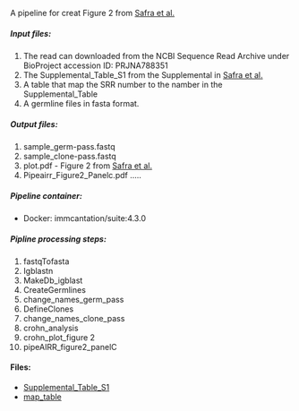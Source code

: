 

A pipeline for creat Figure 2 from [Safra et al.](https://genome.cshlp.org/content/33/1/71.long)


##### Input files:

1. The read can downloaded from the NCBI Sequence Read Archive under BioProject accession ID: PRJNA788351
2. The Supplemental_Table_S1 from the Supplemental in [Safra et al.](https://genome.cshlp.org/content/33/1/71.long)
3. A table that map the SRR number to the namber in the Supplemental_Table
4. A germline files in fasta format.


##### Output files:

1. sample_germ-pass.fastq
2. sample_clone-pass.fastq
3. plot.pdf - Figure 2 from [Safra et al.](https://genome.cshlp.org/content/33/1/71.long)
4. Pipeairr_Figure2_Panelc.pdf .....


##### Pipeline container:

* Docker: immcantation/suite:4.3.0


##### Pipline processing steps:

1. fastqTofasta
2. Igblastn
3. MakeDb_igblast
4. CreateGermlines
5. change_names_germ_pass
6. DefineClones
7. change_names_clone_pass
8. crohn_analysis
9. crohn_plot_figure 2
10. pipeAIRR_figure2_panelC


#### Files:

* [Supplemental_Table_S1]()
* [map_table]()
